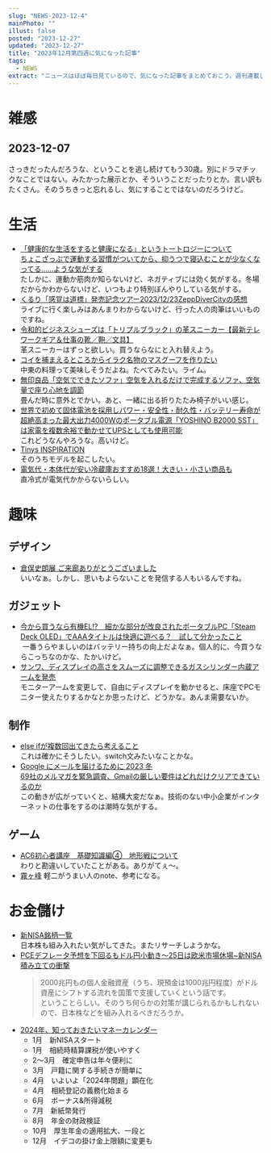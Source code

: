 ```yaml
---
slug: "NEWS-2023-12-4"
mainPhoto: ""
illust: false
posted: "2023-12-27"
updated: "2023-12-27"
title: "2023年12月第四週に気になった記事"
tags:
  - NEWS
extract: "ニュースはほぼ毎日見ているので、気になった記事をまとめておこう。週刊連載したい。"
---
```


# 雑感

## 2023-12-07

さっきだったんだろうな、ということを逃し続けてもう30歳。別にドラマチックなことではない。みたかった展示とか、そういうことだったりとか。言い訳もたくさん。そのうちきっと忘れるし、気にすることではないのだろうけど。

# 生活

- [「健康的な生活をすると健康になる」というトートロジーについて](https://goldhead.hatenablog.com/entry/2023/12/26/125653)  
  [ちょこざっぷで運動する習慣がついてから、抑うつで寝込むことが少なくなってる……ような気がする](https://blog.tinect.jp/?p=84715)  
  たしかに、運動か筋肉か知らないけど、ネガティブには効く気がする。冬場だからかわからないけど、いつもより特別ぼんやりしている気がする。
- [くるり「感覚は道標」発売記念ツアー2023/12/23ZeppDiverCityの感想](https://goldhead.hatenablog.com/entry/2023/12/23/234923)  
  ライブに行く楽しみはあんまりわからないけど、行った人の肉筆はいいものですね。
- [令和的ビジネスシューズは「トリプルブラック」の革スニーカー【最新テレワークギア＆仕事の靴／鞄／文具】](https://www.goodspress.jp/features/573946/2/)  
  革スニーカーはずっと欲しい。買うならなにと入れ替えよう。
- [コイを捕まえるところからイラク名物のマスグーフを作りたい](https://dailyportalz.jp/kiji/I-want-to-make-masgouf/page/2)  
  中東の料理って美味しそうだよね。たべてみたい。ライム。
- [無印良品「空気でできたソファ」空気を入れるだけで完成するソファ、空気量で座り心地を調節](https://www.fashion-press.net/news/113270?media=line)  
  畳んだ時に意外とでかい。あと、一緒に出る折りたたみ椅子がいい感じ。
- [世界で初めて固体電池を採用しパワー・安全性・耐久性・バッテリー寿命が超絶高まった最大出力4000Wのポータブル電源「YOSHINO B2000 SST」は家電を複数余裕で動かせてUPSとしても使用可能](https://gigazine.net/news/20231228-yoshino-b2000-sst/)  
  これどうなんやろうな。高いけど。
- [Tinys INSPIRATION](https://yadokari.net/orchestra/tinys-inspiration/example/nagoya)  
  そのうちモデルを起こしたい。
- [電気代・本体代が安い冷蔵庫おすすめ18選！大きい・小さい商品も](https://rentry.jp/note/cheap-refrigerator/)  
  直冷式が電気代かからないらしい。
  

# 趣味

## デザイン

- [倉俣史朗展 ご来廊ありがとうございました](http://blog.livedoor.jp/tokinowasuremono/archives/53534899.html)  
  いいなぁ。しかし、思いもよらないことを発信する人もいるんですね。

## ガジェット

- [今から買うなら有機EL!?　細かな部分が改良されたポータブルPC「Steam Deck OLED」でAAAタイトルは快適に遊べる？　試して分かったこと](https://www.itmedia.co.jp/pcuser/articles/2312/15/news160_3.html)  
   一番うらやましいのはバッテリー持ちの向上だよなぁ。個人的に、今買うならこっちなのかな、たかいけど。
- [サンワ、ディスプレイの高さをスムーズに調整できるガスシリンダー内蔵アームを発売](https://www.itmedia.co.jp/pcuser/articles/2312/25/news137.html)  
  モニターアームを変更して、自由にディスプレイを動かせると、床座でPCモニター使えたりするかなとか思ったけど、どうかな。あんま需要ないか。

## 制作

- [else ifが複数回出てきたら考えること](https://zenn.dev/aldagram_tech/articles/8df77a8edb519c)  
  これは確かにそうしたい。switch文みたいなことかな。
- [Google にメールを届けるために 2023 冬](https://eng-blog.iij.ad.jp/archives/22607)  
  [69社のメルマガを緊急調査、Gmailの厳しい要件はどれだけクリアできているのか](https://xtech.nikkei.com/atcl/nxt/column/18/00001/08744/)  
  この動きが広がっていくと、結構大変だなぁ。技術のない中小企業がインターネットの仕事をするのは潮時な気がする。  

## ゲーム

- [AC6初心者講座　基礎知識編④　地形戦について](https://note.com/maeda_ac/n/naa066c02150c)  
  わりと勘違いしていたことがある。ありがてぇ〜。
- [霧ヶ峰](https://note.com/ac6_lightlegs)
  軽二がうまい人のnote、参考になる。

# お金儲け

- [新NISA銘柄一覧](https://www.nikkei.com/telling/DGXZTS00008510R21C23A2000000/)  
  日本株も組み入れたい気がしてきた。またリサーチしようかな。
- [PCEデフレータ予想を下回るもドル円小動き～25日は欧米市場休場~新NISA積み立ての衝撃](http://hiroko.yutaka-shoji.co.jp/2023/12/pce25nisa.html)  
  > 2000兆円もの個人金融資産（うち、現預金は1000兆円程度）がドル資産にシフトする流れを国策で支援していくという話です。  
  ということらしい。そのうち何らかの対策が講じられるかもしれないので、日本株などを組み入れるべきだろうか。
- [2024年、知っておきたいマネーカレンダー](https://www.nikkei.com/article/DGXZQOCD252R60V21C23A2000000/)  
  - 1月　新NISAスタート
  - 1月　相続時精算課税が使いやすく
  - 2〜3月　確定申告は年々便利に
  - 3月　戸籍に関する手続きが簡単に
  - 4月　いよいよ「2024年問題」顕在化
  - 4月　相続登記の義務化始まる
  - 6月　ボーナス&所得減税
  - 7月　新紙幣発行
  - 8月　年金の財政検証
  - 10月　厚生年金の適用拡大、一段と
  - 12月　イデコの掛け金上限額に変更も